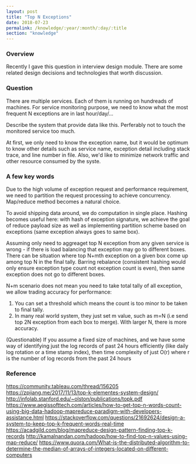 ```yaml
---
layout: post
title: "Top N Exceptions"
date: 2018-07-23
permalink: /knowledge/:year/:month/:day/:title
section: "knowledge"
---
```


### Overview
Recently I gave this question in interview design module. There are some related design decisions and technologies that worth discussion.

### Question
There are multiple services. Each of them is running on hundreads of machines. For service monitoring purpose, we need to know what the most frequent N exceptions are in last hour/day/... 

Describe the system that provide data like this. Perferably not to touch the monitored service too much.

At first, we only need to know the exception name, but it would be optimum to know other details such as service name, exception detail including stack trace, and line number in file. Also, we'd like to minimize network traffic and other resource consumed by the syste.

### A few key words
Due to the high volume of exception request and performance requirement, we need to partition the request processing to achieve concurrency. Map/reduce method becomes a natural choice.

To avoid shipping data around, we do computation in single place. Hashing becomes useful here: with hash of exception signature, we achieve the goal of reduce payload size as well as implementing partition scheme based on exceptions (same exception always goes to same box).

Assuming only need to aggreaget top N exception from any given service is wrong - if there is load balancing that exception may go to different boxes. There can be situation where top N+mth exception on a given box come up among top N in the final tally. Barring rebalance (consistent hashing would only ensure exception type count not exception count is even), then same exception does not go to different boxes.

N+m scenario does not mean you need to take total tally of all exception, we allow trading accuracy for performance: 
1. You can set a threshold which means the count is too minor to be taken to final tally. 
2. In many real world system, they just set m value, such as m=N (i.e send top 2N exception from each box to merge). With larger N, there is more accuracy.

(Questionable) If you assume a fixed size of machines, and we have some way of identifying just the log records of past 24 hours efficiently (like daily log rotation or a time stamp index), then time complexity of just O(r) where r is the number of log records from the past 24 hours

### Reference
https://community.tableau.com/thread/156205
https://zpjiang.me/2017/11/13/top-k-elementes-system-design/
http://infolab.stanford.edu/~olston/publications/topk.pdf
https://www.aegissofttech.com/articles/how-to-get-top-n-words-count-using-big-data-hadoop-mapreduce-paradigm-with-developers-assistance.html
https://stackoverflow.com/questions/21692624/design-a-system-to-keep-top-k-frequent-words-real-time
https://acadgild.com/blog/mapreduce-design-pattern-finding-top-k-records
http://kamalnandan.com/hadoop/how-to-find-top-n-values-using-map-reduce/
https://www.quora.com/What-is-the-distributed-algorithm-to-determine-the-median-of-arrays-of-integers-located-on-different-computers